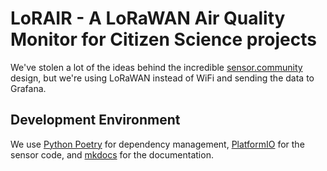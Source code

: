 # LoRAIR - A LoRaWAN Air Quality Monitor for Citizen Science projects

We've stolen a lot of the ideas behind the incredible [sensor.community](https://sensor.community/en/) design, but we're using LoRaWAN instead of WiFi and sending the data to Grafana.

## Development Environment

We use [Python Poetry](https://python-poetry.org/) for dependency management, [PlatformIO](https://platformio.org/) for the sensor code, and [mkdocs](https://www.mkdocs.org/) for the documentation.
